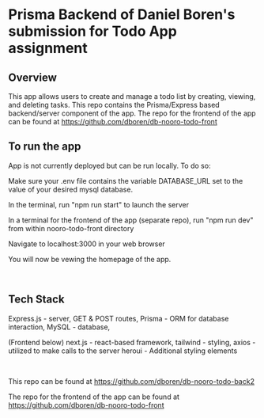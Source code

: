 # Prisma Backend of Daniel Boren's submission for Todo App assignment

## Overview
This app allows users to create and manage a todo list by creating, viewing, and deleting tasks. This repo contains the Prisma/Express based backend/server component of the app. The repo for the frontend of the app can be found at https://github.com/dboren/db-nooro-todo-front

## To run the app

App is not currently deployed but can be run locally. To do so:

Make sure your .env file contains the variable DATABASE_URL set to the value of your desired mysql database.

In the terminal, run "npm run start" to launch the server

In a terminal for the frontend of the app (separate repo), run "npm run dev" from within nooro-todo-front directory

Navigate to localhost:3000 in your web browser

You will now be vewing the homepage of the app.

<br>

## Tech Stack
Express.js - server, GET & POST routes,
Prisma - ORM for database interaction,
MySQL - database,

(Frontend below)
next.js - react-based framework,
tailwind - styling,
axios - utilized to make calls to the server
heroui - Additional styling elements


<br>

This repo can be found at https://github.com/dboren/db-nooro-todo-back2

The repo for the frontend of the app can be found at https://github.com/dboren/db-nooro-todo-front